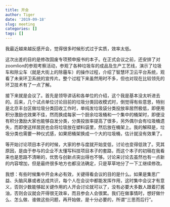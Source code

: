 ```yaml
---
title: 开会
author: Tiger
date: '2019-09-18'
slug: meeting
categories: []
tags: []
---
```


我最近越来越反感开会，觉得很多时候形式过于实质，效率太低。

这次出差的目的是修改固废专项预申报书的本子。在正式会议之前，还安排了对zoomlion的参观考察活动，参观了各种垃圾车的成品及生产工艺线，演示了垃圾车和除尘车（就是大街上的除霾车）的操作过程，介绍了智慧环卫云平台系统，观看了未来环卫系统的宣传片。整个过程下来虽然用时不多，但也对现在比较领先的环卫技术有了一点了解。

接下来就是会议了。首先是领导讲话和各单位的介绍，这个我是基本没太听进去的。后来，几个试点单位讨论目前的垃圾分类回收模式时，倒觉得有些意思，特别是北京丰台区做垃圾分类回收工作时，单纯发垃圾袋分类投放率居然极低，即便用积分激励也效果不佳，然而换成每家一个厨余垃圾桶和一个集中的桶架时，即便没有积分激励大家也能够自发分类，分类投放率提高了很多，另外偶尔会有垃圾桶遗失，而即使这样居民也会将垃圾放在塑料袋里，然后放在桶架上。我的解释是，垃圾分类也需要一种仪式感，如果把桶架换成一个大的垃圾桶，估计就没有效果了。

等开始讨论项目本子的时候，大家的参与度就开始变低，讨论也变得低效了。究其原因，是由于参与的企业不太懂写科技项目本子的套路，而这个本子的初稿在我看来也是思路不清晰的，优势与创新点突出得也不够。讨论来讨论去虽然也有一点新的内容增加，但是最终很多地方也都没法确定，只是草草地分了一下工继续修改。

我想：有些时候集中开会未必有效，关键得看会议的目的是什么。如果是集思广益、头脑风暴或者达成共识，每个人在会议中都能发挥作用，这时集中会议才有意义，否则少数能够起关键作用的人开会讨论就可以了，没有必要大多数人跟着打酱油，否则会议就会开得很无效率，而且参会人会很累。我们在做事情时，想好做什么、怎么做、谁做这些问题，再开始做，是十分必要的，所谓“三思而后行”。
